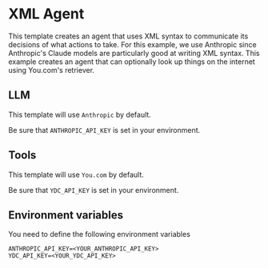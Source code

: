 # XML Agent

This template creates an agent that uses XML syntax to communicate its decisions of what actions to take.
For this example, we use Anthropic since Anthropic's Claude models are particularly good at writing XML syntax.
This example creates an agent that can optionally look up things on the internet using You.com's retriever.

##  LLM

This template will use `Anthropic` by default. 

Be sure that `ANTHROPIC_API_KEY` is set in your environment.

##  Tools

This template will use `You.com` by default. 

Be sure that `YDC_API_KEY` is set in your environment.

## Environment variables

You need to define the following environment variables

```shell
ANTHROPIC_API_KEY=<YOUR_ANTHROPIC_API_KEY>
YDC_API_KEY=<YOUR_YDC_API_KEY>
```